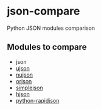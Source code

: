 # json-compare
Python JSON modules comparison

## Modules to compare
* json
* [ujson](https://pypi.org/project/ujson/)
* [nujson](https://pypi.org/project/nujson/)
* [orjson](https://pypi.org/project/orjson/)
* [simplejson](https://pypi.org/project/simplejson)
* [hjson](https://pypi.org/project/hjson/)
* [python-rapidjson](https://pypi.org/project/python-rapidjson/)
